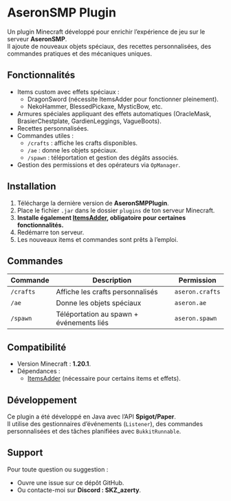 # AseronSMP Plugin

Un plugin Minecraft développé pour enrichir l’expérience de jeu sur le serveur **AseronSMP**.  
Il ajoute de nouveaux objets spéciaux, des recettes personnalisées, des commandes pratiques et des mécaniques uniques.

## Fonctionnalités
- Items custom avec effets spéciaux :
    - DragonSword (nécessite ItemsAdder pour fonctionner pleinement).
    - NekoHammer, BlessedPickaxe, MysticBow, etc.
- Armures spéciales appliquant des effets automatiques (OracleMask, BrasierChestplate, GardienLeggings, VagueBoots).
- Recettes personnalisées.
- Commandes utiles :
    - `/crafts` : affiche les crafts disponibles.
    - `/ae` : donne les objets spéciaux.
    - `/spawn` : téléportation et gestion des dégâts associés.
- Gestion des permissions et des opérateurs via `OpManager`.

## Installation
1. Télécharge la dernière version de **AseronSMPPlugin**.
2. Place le fichier `.jar` dans le dossier `plugins` de ton serveur Minecraft.
3. **Installe également [ItemsAdder](https://www.spigotmc.org/resources/itemsadder.73355/), obligatoire pour certaines fonctionnalités.**
4. Redémarre ton serveur.
5. Les nouveaux items et commandes sont prêts à l’emploi.

## Commandes
| Commande    | Description                               | Permission            |
|-------------|-------------------------------------------|-----------------------|
| `/crafts`   | Affiche les crafts personnalisés          | `aseron.crafts`       |
| `/ae`       | Donne les objets spéciaux                 | `aseron.ae`           |
| `/spawn`    | Téléportation au spawn + événements liés  | `aseron.spawn`        |

## Compatibilité
- Version Minecraft : **1.20.1**.
- Dépendances :
    - [ItemsAdder](https://www.spigotmc.org/resources/itemsadder.73355/) (nécessaire pour certains items et effets).

## Développement
Ce plugin a été développé en Java avec l’API **Spigot/Paper**.  
Il utilise des gestionnaires d’événements (`Listener`), des commandes personnalisées et des tâches planifiées avec `BukkitRunnable`.

## Support
Pour toute question ou suggestion :
- Ouvre une issue sur ce dépôt GitHub.
- Ou contacte-moi sur **Discord : SKZ_azerty**.
